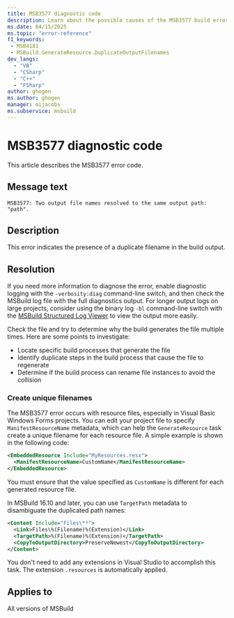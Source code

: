 ```yaml
---
title: MSB3577 diagnostic code
description: Learn about the possible causes of the MSB3577 build error and get troubleshooting tips.
ms.date: 04/15/2025
ms.topic: "error-reference"
f1_keywords:
 - MSB4181
 - MSBuild.GenerateResource.DuplicateOutputFilenames
dev_langs:
  - "VB"
  - "CSharp"
  - "C++"
  - "FSharp"
author: ghogen
ms.author: ghogen
manager: mijacobs
ms.subservice: msbuild
---
```

# MSB3577 diagnostic code

<!-- :::ErrorDefinitionDescription::: -->
<!-- :::editable-content name="introDescription"::: -->
This article describes the MSB3577 error code.
<!-- :::editable-content-end::: -->

## Message text

`MSB3577: Two output file names resolved to the same output path: "path".`

## Description

This error indicates the presence of a duplicate filename in the build output.

## Resolution

If you need more information to diagnose the error, enable diagnostic logging with the `-verbosity:diag` command-line switch, and then check the MSBuild log file with the full diagnostics output. For longer output logs on large projects, consider using the binary log `-bl` command-line switch with the [MSBuild Structured Log Viewer](https://msbuildlog.com/) to view the output more easily.

Check the file and try to determine why the build generates the file multiple times. Here are some points to investigate:

- Locate specific build processes that generate the file
- Identify duplicate steps in the build process that cause the file to regenerate
- Determine if the build process can rename file instances to avoid the collision

### Create unique filenames

The MSB3577 error occurs with resource files, especially in Visual Basic Windows Forms projects. You can edit your project file to specify `ManifestResourceName` metadata, which can help the `GenerateResource` task create a unique filename for each resource file. A simple example is shown in the following code:

```xml
<EmbeddedResource Include="MyResources.resx">
  <ManifestResourceName>CustomName</ManifestResourceName>
</EmbeddedResource>
```

You must ensure that the value specified as `CustomName` is different for each generated resource file.

In MSBuild 16.10 and later, you can use `TargetPath` metadata to disambiguate the duplicated path names:

```xml
<Content Include="Files\**">
  <Link>Files\%(Filename)%(Extension)</Link>
  <TargetPath>%(Filename)%(Extension)</TargetPath>
  <CopyToOutputDirectory>PreserveNewest</CopyToOutputDirectory>
</Content>
```

You don't need to add any extensions in Visual Studio to accomplish this task. The extension `.resources` is automatically applied.

## Applies to

All versions of MSBuild